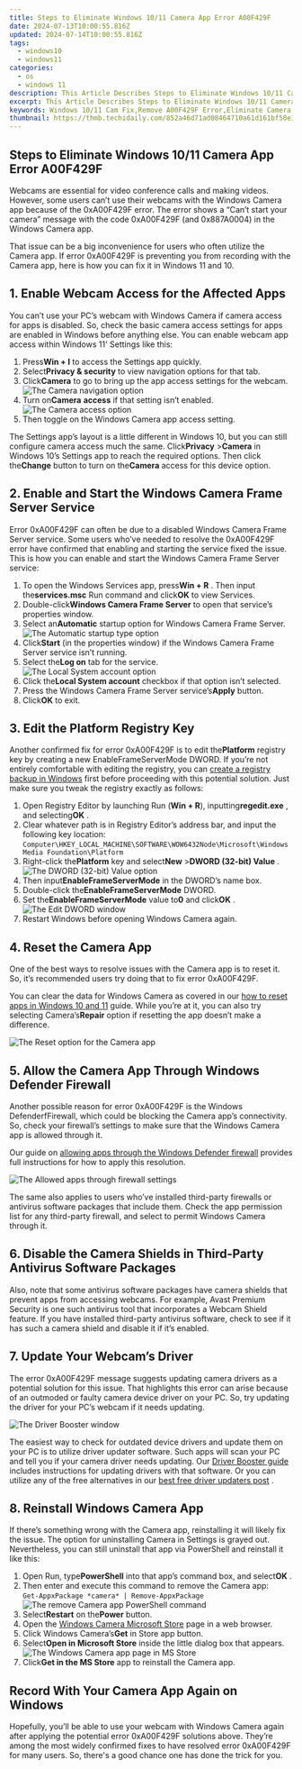 ```yaml
---
title: Steps to Eliminate Windows 10/11 Camera App Error A00F429F
date: 2024-07-13T10:00:55.816Z
updated: 2024-07-14T10:00:55.816Z
tags:
  - windows10
  - windows11
categories:
  - os
  - windows 11
description: This Article Describes Steps to Eliminate Windows 10/11 Camera App Error A00F429F
excerpt: This Article Describes Steps to Eliminate Windows 10/11 Camera App Error A00F429F
keywords: Windows 10/11 Cam Fix,Remove A00F429F Error,Eliminate Camera App Crash,Windows Error Code A00F,Win10/Win11 Cam Troubleshoot,Solve Windows 11 Camera Glitch,Remove Windows Camera Issue
thumbnail: https://thmb.techidaily.com/852a46d71ad08464710a61d161bf50e16562d6afe64893bd392e2b875addd5c7.jpg
---
```


## Steps to Eliminate Windows 10/11 Camera App Error A00F429F

 Webcams are essential for video conference calls and making videos. However, some users can’t use their webcams with the Windows Camera app because of the 0xA00F429F error. The error shows a “Can’t start your camera” message with the code 0xA00F429F (and 0x887A0004) in the Windows Camera app.

 That issue can be a big inconvenience for users who often utilize the Camera app. If error 0xA00F429F is preventing you from recording with the Camera app, here is how you can fix it in Windows 11 and 10.

## 1\. Enable Webcam Access for the Affected Apps

 You can’t use your PC’s webcam with Windows Camera if camera access for apps is disabled. So, check the basic camera access settings for apps are enabled in Windows before anything else. You can enable webcam app access within Windows 11' Settings like this:

1. Press**Win + I** to access the Settings app quickly.
2. Select**Privacy & security** to view navigation options for that tab.
3. Click**Camera** to go to bring up the app access settings for the webcam.  
![The Camera navigation option](https://static1.makeuseofimages.com/wordpress/wp-content/uploads/2023/01/camera-navigation-option2.jpg)
4. Turn on**Camera** **access** if that setting isn’t enabled.  
![The Camera access option](https://static1.makeuseofimages.com/wordpress/wp-content/uploads/2023/01/camera-access-option.jpg)
5. Then toggle on the Windows Camera app access setting.

 The Settings app’s layout is a little different in Windows 10, but you can still configure camera access much the same. Click**Privacy** \>**Camera** in Windows 10’s Settings app to reach the required options. Then click the**Change** button to turn on the**Camera** access for this device option.

## 2\. Enable and Start the Windows Camera Frame Server Service

 Error 0xA00F429F can often be due to a disabled Windows Camera Frame Server service. Some users who’ve needed to resolve the 0xA00F429F error have confirmed that enabling and starting the service fixed the issue. This is how you can enable and start the Windows Camera Frame Server service:

1. To open the Windows Services app, press**Win + R** . Then input the**services.msc** Run command and click**OK** to view Services.
2. Double-click**Windows Camera Frame Server** to open that service’s properties window.
3. Select an**Automatic** startup option for Windows Camera Frame Server.  
![The Automatic startup type option](https://static1.makeuseofimages.com/wordpress/wp-content/uploads/2023/01/automatic-option-1.jpg)
4. Click**Start** (in the properties window) if the Windows Camera Frame Server service isn’t running.
5. Select the**Log on** tab for the service.  
![The Local System account option](https://static1.makeuseofimages.com/wordpress/wp-content/uploads/2023/01/local-system-account-option.jpg)
6. Click the**Local System account** checkbox if that option isn’t selected.
7. Press the Windows Camera Frame Server service’s**Apply** button.
8. Click**OK** to exit.

## 3\. Edit the Platform Registry Key

 Another confirmed fix for error 0xA00F429F is to edit the**Platform** registry key by creating a new EnableFrameServerMode DWORD. If you’re not entirely comfortable with editing the registry, you can [create a registry backup in Windows](https://www.makeuseof.com/tag/backup-restore-windows-registry/) first before proceeding with this potential solution. Just make sure you tweak the registry exactly as follows:

1. Open Registry Editor by launching Run (**Win + R**), inputting**regedit.exe** , and selecting**OK** .
2. Clear whatever path is in Registry Editor’s address bar, and input the following key location:  
`Computer\HKEY_LOCAL_MACHINE\SOFTWARE\WOW6432Node\Microsoft\Windows Media Foundation\Platform`
3. Right-click the**Platform** key and select**New** \>**DWORD (32-bit) Value** .  
![The DWORD (32-bit) Value option](https://static1.makeuseofimages.com/wordpress/wp-content/uploads/2023/01/enableframeservermode-dword.jpg)
4. Then input**EnableFrameServerMode** in the DWORD’s name box.
5. Double-click the**EnableFrameServerMode** DWORD.
6. Set the**EnableFrameServerMode** value to**0** and click**OK** .  
![The Edit DWORD window](https://static1.makeuseofimages.com/wordpress/wp-content/uploads/2023/01/edit-dword-value-window.jpg)
7. Restart Windows before opening Windows Camera again.

## 4\. Reset the Camera App

 One of the best ways to resolve issues with the Camera app is to reset it. So, it’s recommended users try doing that to fix error 0xA00F429F.

 You can clear the data for Windows Camera as covered in our [how to reset apps in Windows 10 and 11](https://www.makeuseof.com/windows-reset-app/) guide. While you’re at it, you can also try selecting Camera’s**Repair** option if resetting the app doesn’t make a difference.

![The Reset option for the Camera app](https://static1.makeuseofimages.com/wordpress/wp-content/uploads/2023/01/camera-reset-option.jpg)

## 5\. Allow the Camera App Through Windows Defender Firewall

 Another possible reason for error 0xA00F429F is the Windows DefenderfFirewall, which could be blocking the Camera app’s connectivity. So, check your firewall’s settings to make sure that the Windows Camera app is allowed through it.

 Our guide on [allowing apps through the Windows Defender firewall](https://www.makeuseof.com/how-to-allow-apps-windows-firewall/) provides full instructions for how to apply this resolution.

![The Allowed apps through firewall settings](https://static1.makeuseofimages.com/wordpress/wp-content/uploads/2023/01/allowed-firewall-app.jpg)

 The same also applies to users who’ve installed third-party firewalls or antivirus software packages that include them. Check the app permission list for any third-party firewall, and select to permit Windows Camera through it.

## 6\. Disable the Camera Shields in Third-Party Antivirus Software Packages

 Also, note that some antivirus software packages have camera shields that prevent apps from accessing webcams. For example, Avast Premium Security is one such antivirus tool that incorporates a Webcam Shield feature. If you have installed third-party antivirus software, check to see if it has such a camera shield and disable it if it’s enabled.

## 7\. Update Your Webcam’s Driver

 The error 0xA00F429F message suggests updating camera drivers as a potential solution for this issue. That highlights this error can arise because of an outmoded or faulty camera device driver on your PC. So, try updating the driver for your PC’s webcam if it needs updating.

![The Driver Booster window](https://static1.makeuseofimages.com/wordpress/wp-content/uploads/2023/01/driver-booster-software.jpg)

 The easiest way to check for outdated device drivers and update them on your PC is to utilize driver updater software. Such apps will scan your PC and tell you if your camera driver needs updating. Our [Driver Booster guide](https://www.makeuseof.com/update-windows-drivers-driver-booster-8/) includes instructions for updating drivers with that software. Or you can utilize any of the free alternatives in our [best free driver updaters post](https://www.makeuseof.com/windows-best-free-driver-updaters/) .

## 8\. Reinstall Windows Camera App

 If there’s something wrong with the Camera app, reinstalling it will likely fix the issue. The option for uninstalling Camera in Settings is grayed out. Nevertheless, you can still uninstall that app via PowerShell and reinstall it like this:

1. Open Run, type**PowerShell** into that app’s command box, and select**OK** .
2. Then enter and execute this command to remove the Camera app:  
`Get-AppxPackage *camera* | Remove-AppxPackage`  
![The remove Camera app PowerShell command](https://static1.makeuseofimages.com/wordpress/wp-content/uploads/2023/01/remove-camera-command.jpg)
3. Select**Restart** on the**Power** button.
4. Open the [Windows Camera Microsoft Store](https://apps.microsoft.com/store/detail/windows-camera/9WZDNCRFJBBG) page in a web browser.
5. Click Windows Camera’s**Get** in Store app button.
6. Select**Open in Microsoft Store** inside the little dialog box that appears.  
![The Windows Camera app page in MS Store](https://static1.makeuseofimages.com/wordpress/wp-content/uploads/2023/01/windows-camera-app-page.jpg)
7. Click**Get in the MS Store** app to reinstall the Camera app.

## Record With Your Camera App Again on Windows

 Hopefully, you’ll be able to use your webcam with Windows Camera again after applying the potential error 0xA00F429F solutions above. They’re among the most widely confirmed fixes to have resolved error 0xA00F429F for many users. So, there's a good chance one has done the trick for you.

<ins class="adsbygoogle"
     style="display:block"
     data-ad-format="autorelaxed"
     data-ad-client="ca-pub-7571918770474297"
     data-ad-slot="1223367746"></ins>



<ins class="adsbygoogle"
     style="display:block"
     data-ad-client="ca-pub-7571918770474297"
     data-ad-slot="8358498916"
     data-ad-format="auto"
     data-full-width-responsive="true"></ins>




